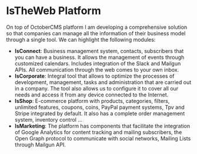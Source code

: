 IsTheWeb Platform
==========

On top of OctoberCMS platform I am developing a comprehensive solution so that companies can manage all the information of their business model through a single tool.
We can highlight the following modules:

* <strong>IsConnect</strong>: Business management system, contacts, subscribers that you can have a business. It allows the management of events through customized calendars. Includes integration of the Slack and Mailgun APIs. All communication through the web comes to your own inbox.
* <strong>IsCorporate</strong>: Integral tool that allows to optimize the processes of development, management, tasks and administration that are carried out in a company. The tool also allows us to configure it to cover all our needs and access it from any device connected to the Internet.
* <strong>IsShop</strong>: E-commerce platform with products, categories, filters, unlimited features, coupons, coins, PayPal payment systems, Tpv and Stripe integrated by default. It also has a complete order management system, inventory control ...
* <strong>IsMarketing</strong>: The platform has components that facilitate the integration of Google Analytics for content tracking and mailing subscribers, the Open Graph protocol to communicate with social networks, Mailing Lists through Mailgun API.
